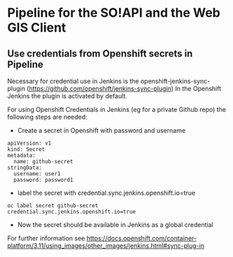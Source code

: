 # Pipeline for the SO!API and the Web GIS Client

## Use credentials from Openshift secrets in Pipeline

Necessary for credential use in Jenkins is the openshift-jenkins-sync-plugin (https://github.com/openshift/jenkins-sync-plugin)
In the Openshift Jenkins the plugin is activated by default.

For using Openshift Credentials in Jenkins (eg for a private Github repo) the following steps are needed:

* Create a secret in Openshift with password and username
```
apiVersion: v1
kind: Secret
metadata:
  name: github-secret
stringData:
  username: user1
  password: password1
```
* label the secret with credential.sync.jenkins.openshift.io=true
```
oc label secret github-secret credential.sync.jenkins.openshift.io=true
```
* Now the secret should be available in Jenkins as a global credential

For further information see https://docs.openshift.com/container-platform/3.11/using_images/other_images/jenkins.html#sync-plug-in
